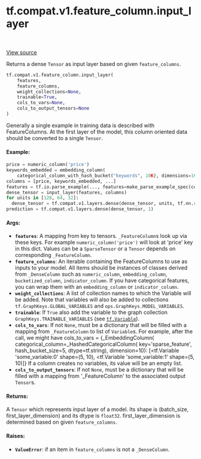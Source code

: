 <div itemscope itemtype="http://developers.google.com/ReferenceObject">
<meta itemprop="name" content="tf.compat.v1.feature_column.input_layer" />
<meta itemprop="path" content="Stable" />
</div>

# tf.compat.v1.feature_column.input_layer

<!-- Insert buttons and diff -->

<table class="tfo-notebook-buttons tfo-api" align="left">
</table>

<a target="_blank" href="/code/stable/tensorflow/python/feature_column/feature_column.py">View source</a>



Returns a dense `Tensor` as input layer based on given `feature_columns`.

``` python
tf.compat.v1.feature_column.input_layer(
    features,
    feature_columns,
    weight_collections=None,
    trainable=True,
    cols_to_vars=None,
    cols_to_output_tensors=None
)
```



<!-- Placeholder for "Used in" -->

Generally a single example in training data is described with FeatureColumns.
At the first layer of the model, this column oriented data should be converted
to a single `Tensor`.

#### Example:



```python
price = numeric_column('price')
keywords_embedded = embedding_column(
    categorical_column_with_hash_bucket("keywords", 10K), dimensions=16)
columns = [price, keywords_embedded, ...]
features = tf.io.parse_example(..., features=make_parse_example_spec(columns))
dense_tensor = input_layer(features, columns)
for units in [128, 64, 32]:
  dense_tensor = tf.compat.v1.layers.dense(dense_tensor, units, tf.nn.relu)
prediction = tf.compat.v1.layers.dense(dense_tensor, 1)
```

#### Args:


* <b>`features`</b>: A mapping from key to tensors. `_FeatureColumn`s look up via these
  keys. For example `numeric_column('price')` will look at 'price' key in
  this dict. Values can be a `SparseTensor` or a `Tensor` depends on
  corresponding `_FeatureColumn`.
* <b>`feature_columns`</b>: An iterable containing the FeatureColumns to use as inputs
  to your model. All items should be instances of classes derived from
  `_DenseColumn` such as `numeric_column`, `embedding_column`,
  `bucketized_column`, `indicator_column`. If you have categorical features,
  you can wrap them with an `embedding_column` or `indicator_column`.
* <b>`weight_collections`</b>: A list of collection names to which the Variable will be
  added. Note that variables will also be added to collections
  `tf.GraphKeys.GLOBAL_VARIABLES` and `ops.GraphKeys.MODEL_VARIABLES`.
* <b>`trainable`</b>: If `True` also add the variable to the graph collection
  `GraphKeys.TRAINABLE_VARIABLES` (see <a href="../../../../tf/Variable.md"><code>tf.Variable</code></a>).
* <b>`cols_to_vars`</b>: If not `None`, must be a dictionary that will be filled with a
  mapping from `_FeatureColumn` to list of `Variable`s.  For example, after
  the call, we might have cols_to_vars =
  {_EmbeddingColumn(
    categorical_column=_HashedCategoricalColumn(
      key='sparse_feature', hash_bucket_size=5, dtype=tf.string),
    dimension=10): [<tf.Variable 'some_variable:0' shape=(5, 10),
                    <tf.Variable 'some_variable:1' shape=(5, 10)]}
  If a column creates no variables, its value will be an empty list.
* <b>`cols_to_output_tensors`</b>: If not `None`, must be a dictionary that will be
  filled with a mapping from '_FeatureColumn' to the associated
  output `Tensor`s.


#### Returns:

A `Tensor` which represents input layer of a model. Its shape
is (batch_size, first_layer_dimension) and its dtype is `float32`.
first_layer_dimension is determined based on given `feature_columns`.



#### Raises:


* <b>`ValueError`</b>: if an item in `feature_columns` is not a `_DenseColumn`.

